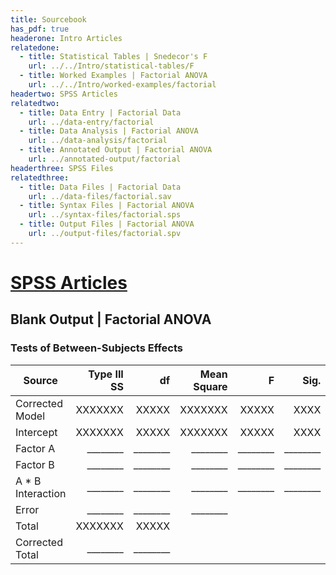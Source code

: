 ```yaml
---
title: Sourcebook
has_pdf: true
headerone: Intro Articles
relatedone:
  - title: Statistical Tables | Snedecor's F
    url: ../../Intro/statistical-tables/F
  - title: Worked Examples | Factorial ANOVA
    url: ../../Intro/worked-examples/factorial
headertwo: SPSS Articles
relatedtwo:
  - title: Data Entry | Factorial Data
    url: ../data-entry/factorial
  - title: Data Analysis | Factorial ANOVA
    url: ../data-analysis/factorial
  - title: Annotated Output | Factorial ANOVA
    url: ../annotated-output/factorial
headerthree: SPSS Files
relatedthree:
  - title: Data Files | Factorial Data
    url: ../data-files/factorial.sav
  - title: Syntax Files | Factorial ANOVA
    url: ../syntax-files/factorial.sps
  - title: Output Files | Factorial ANOVA
    url: ../output-files/factorial.spv
---
```


# [SPSS Articles](../index.md)

## Blank Output | Factorial ANOVA

### Tests of Between-Subjects Effects

| Source            | Type III SS | df    | Mean Square | F      | Sig.   | Partial Eta² |
|-------------------|------------:|------:|------------:|-------:|-------:|---------------:|
| Corrected Model   | XXXXXXX     | XXXXX | XXXXXXX     | XXXXX  | XXXX   | XXXX           |
| Intercept         | XXXXXXX     | XXXXX | XXXXXXX     | XXXXX  | XXXX   | XXXX           |
| Factor A          | ________    | ________ | ________    | ________ | ________ | ________         |
| Factor B          | ________    | ________ | ________    | ________ | ________ | ________         |
| A * B Interaction | ________    | ________ | ________    | ________ | ________ | ________         |
| Error             | ________    | ________ | ________    |        |        |                |
| Total             | XXXXXXX     | XXXXX |             |        |        |                |
| Corrected Total   | ________    | ________ |             |        |        |                |
